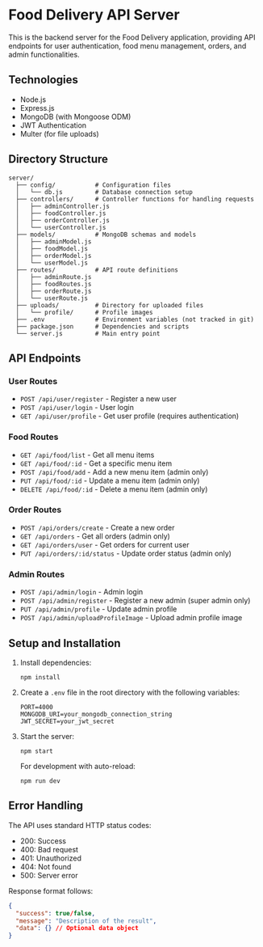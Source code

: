 # Food Delivery API Server

This is the backend server for the Food Delivery application, providing API endpoints for user authentication, food menu management, orders, and admin functionalities.

## Technologies

- Node.js
- Express.js
- MongoDB (with Mongoose ODM)
- JWT Authentication
- Multer (for file uploads)

## Directory Structure

```
server/
  ├── config/           # Configuration files
  │   └── db.js         # Database connection setup
  ├── controllers/      # Controller functions for handling requests
  │   ├── adminController.js
  │   ├── foodController.js  
  │   ├── orderController.js
  │   └── userController.js
  ├── models/           # MongoDB schemas and models
  │   ├── adminModel.js
  │   ├── foodModel.js
  │   ├── orderModel.js
  │   └── userModel.js
  ├── routes/           # API route definitions
  │   ├── adminRoute.js
  │   ├── foodRoutes.js
  │   ├── orderRoute.js
  │   └── userRoute.js
  ├── uploads/          # Directory for uploaded files
  │   └── profile/      # Profile images
  ├── .env              # Environment variables (not tracked in git)
  ├── package.json      # Dependencies and scripts
  └── server.js         # Main entry point
```

## API Endpoints

### User Routes
- `POST /api/user/register` - Register a new user
- `POST /api/user/login` - User login
- `GET /api/user/profile` - Get user profile (requires authentication)

### Food Routes
- `GET /api/food/list` - Get all menu items
- `GET /api/food/:id` - Get a specific menu item
- `POST /api/food/add` - Add a new menu item (admin only)
- `PUT /api/food/:id` - Update a menu item (admin only)
- `DELETE /api/food/:id` - Delete a menu item (admin only)

### Order Routes
- `POST /api/orders/create` - Create a new order
- `GET /api/orders` - Get all orders (admin only)
- `GET /api/orders/user` - Get orders for current user
- `PUT /api/orders/:id/status` - Update order status (admin only)

### Admin Routes
- `POST /api/admin/login` - Admin login
- `POST /api/admin/register` - Register a new admin (super admin only)
- `PUT /api/admin/profile` - Update admin profile
- `POST /api/admin/uploadProfileImage` - Upload admin profile image

## Setup and Installation

1. Install dependencies:
   ```
   npm install
   ```

2. Create a `.env` file in the root directory with the following variables:
   ```
   PORT=4000
   MONGODB_URI=your_mongodb_connection_string
   JWT_SECRET=your_jwt_secret
   ```

3. Start the server:
   ```
   npm start
   ```

   For development with auto-reload:
   ```
   npm run dev
   ```

## Error Handling

The API uses standard HTTP status codes:
- 200: Success
- 400: Bad request
- 401: Unauthorized
- 404: Not found
- 500: Server error

Response format follows:
```json
{
  "success": true/false,
  "message": "Description of the result",
  "data": {} // Optional data object
}
``` 